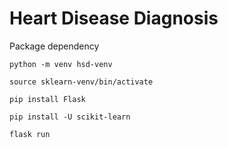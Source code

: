# Heart Disease Diagnosis

Package dependency

`python -m venv hsd-venv`

`source sklearn-venv/bin/activate`

`pip install Flask`

`pip install -U scikit-learn`


`flask run`
